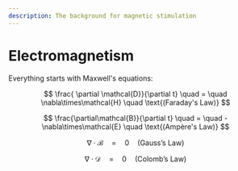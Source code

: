 ```yaml
---
description: The background for magnetic stimulation
---
```


# Electromagnetism

Everything starts with Maxwell's equations: 

$$
\frac{ \partial \mathcal{D}}{\partial t} \quad = \quad \nabla\times\mathcal{H} \quad \text{(Faraday's Law)}
$$

$$
\frac{\partial\mathcal{B}}{\partial t} \quad = \quad -\nabla\times\mathcal{E} \quad \text{(Ampère's Law)}
$$

$$
\nabla\cdot\mathcal{B} \quad = \quad 0 \quad \text{(Gauss's Law)}
$$

$$
\nabla\cdot\mathcal{D} \quad = \quad 0  \quad \text{(Colomb's Law)}
$$



